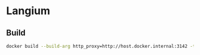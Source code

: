 # Langium

## Build

```sh
docker build --build-arg http_proxy=http://host.docker.internal:3142 -t mikoto2000/langium:latest .
```


